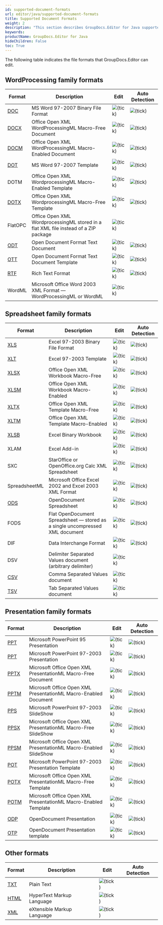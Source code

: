 ```yaml
---
id: supported-document-formats
url: editor/java/supported-document-formats
title: Supported Document Formats
weight: 2
description: "This section describes GroupDocs.Editor for Java supported document types"
keywords: 
productName: GroupDocs.Editor for Java
hideChildren: False
toc: True
---
```


The following table indicates the file formats that GroupDocs.Editor can edit.

## WordProcessing family formats

| Format | Description | Edit | Auto Detection |
| --- | --- | --- | --- |
| [DOC](https://docs.fileformat.com/word-processing/doc/) | MS Word 97-2007 Binary File Format | ![(tick)](editor/java/images/check.png) | ![(tick)](editor/java/images/check.png) |
| [DOCX](https://docs.fileformat.com/word-processing/docx/) | Office Open XML WordProcessingML Macro-Free Document | ![(tick)](editor/java/images/check.png) | ![(tick)](editor/java/images/check.png) |
| [DOCM](https://docs.fileformat.com/word-processing/docm/) | Office Open XML WordProcessingML Macro-Enabled Document | ![(tick)](editor/java/images/check.png) | ![(tick)](editor/java/images/check.png) |
| [DOT](https://docs.fileformat.com/word-processing/dot/) | MS Word 97-2007 Template | ![(tick)](editor/java/images/check.png) | ![(tick)](editor/java/images/check.png) |
| DOTM | Office Open XML WordprocessingML Macro-Enabled Template | ![(tick)](editor/java/images/check.png) | ![(tick)](editor/java/images/check.png) |
| [DOTX](https://docs.fileformat.com/word-processing/dotx/) | Office Open XML WordprocessingML Macro-Free Template | ![(tick)](editor/java/images/check.png) | ![(tick)](editor/java/images/check.png) |
| FlatOPC | Office Open XML WordprocessingML stored in a flat XML file instead of a ZIP package | ![(tick)](editor/java/images/check.png) |   |
| [ODT](https://docs.fileformat.com/word-processing/odt/) | Open Document Format Text Document | ![(tick)](editor/java/images/check.png) | ![(tick)](editor/java/images/check.png) |
| [OTT](https://docs.fileformat.com/word-processing/ott/) | Open Document Format Text Document Template | ![(tick)](editor/java/images/check.png) | ![(tick)](editor/java/images/check.png) |
| [RTF](https://docs.fileformat.com/word-processing/rtf/) | Rich Text Format | ![(tick)](editor/java/images/check.png) | ![(tick)](editor/java/images/check.png) |
| WordML | Microsoft Office Word 2003 XML Format — WordProcessingML or WordML | ![(tick)](editor/java/images/check.png) |   |

## Spreadsheet family formats

| Format | Description | Edit | Auto Detection |
| --- | --- | --- | --- |
| [XLS](https://docs.fileformat.com/spreadsheet/xls/) | Excel 97-2003 Binary File Format | ![(tick)](editor/java/images/check.png) | ![(tick)](editor/java/images/check.png) |
| [XLT](https://docs.fileformat.com/spreadsheet/xlt/) | Excel 97-2003 Template | ![(tick)](editor/java/images/check.png) | ![(tick)](editor/java/images/check.png) |
| [XLSX](https://docs.fileformat.com/spreadsheet/xlsx/) | Office Open XML Workbook Macro-Free | ![(tick)](editor/java/images/check.png) | ![(tick)](editor/java/images/check.png) |
| [XLSM](https://docs.fileformat.com/spreadsheet/xlsm/) | Office Open XML Workbook Macro-Enabled | ![(tick)](editor/java/images/check.png) | ![(tick)](editor/java/images/check.png) |
| [XLTX](https://docs.fileformat.com/spreadsheet/xltx/) | Office Open XML Template Macro-Free | ![(tick)](editor/java/images/check.png) | ![(tick)](editor/java/images/check.png) |
| [XLTM](https://docs.fileformat.com/spreadsheet/xltm/) | Office Open XML Template Macro-Enabled | ![(tick)](editor/java/images/check.png) | ![(tick)](editor/java/images/check.png) |
| [XLSB](https://docs.fileformat.com/spreadsheet/xlsb/) | Excel Binary Workbook | ![(tick)](editor/java/images/check.png) | ![(tick)](editor/java/images/check.png) |
| XLAM | Excel Add-in | ![(tick)](editor/java/images/check.png) | ![(tick)](editor/java/images/check.png) |
| SXC | StarOffice or OpenOffice.org Calc XML Spreadsheet | ![(tick)](editor/java/images/check.png) | ![(tick)](editor/java/images/check.png) |
| SpreadsheetML | Microsoft Office Excel 2002 and Excel 2003 XML Format | ![(tick)](editor/java/images/check.png) | ![(tick)](editor/java/images/check.png) |
| [ODS](https://docs.fileformat.com/spreadsheet/ods/) | OpenDocument Spreadsheet | ![(tick)](editor/java/images/check.png) | ![(tick)](editor/java/images/check.png) |
| FODS | Flat OpenDocument Spreadsheet — stored as a single uncompressed XML document | ![(tick)](editor/java/images/check.png) | ![(tick)](editor/java/images/check.png) |
| DIF | Data Interchange Format | ![(tick)](editor/java/images/check.png) | ![(tick)](editor/java/images/check.png) |
| DSV | Delimiter Separated Values document (arbitrary delimiter) | ![(tick)](editor/java/images/check.png) |   |
| [CSV](https://docs.fileformat.com/spreadsheet/csv/) | Comma Separated Values document | ![(tick)](editor/java/images/check.png) |   |
| [TSV](https://docs.fileformat.com/spreadsheet/tsv/) | Tab Separated Values document | ![(tick)](editor/java/images/check.png) |   |

## Presentation family formats

| Format | Description | Edit | Auto Detection |
| --- | --- | --- | --- |
| [PPT](https://wiki.fileformat.com/presentation/ppt/) | Microsoft PowerPoint 95 Presentation | ![(tick)](editor/java/images/check.png) | ![(tick)](editor/java/images/check.png) |
| [PPT](https://wiki.fileformat.com/presentation/ppt/) | Microsoft PowerPoint 97-2003 Presentation | ![(tick)](editor/java/images/check.png) | ![(tick)](editor/java/images/check.png) |
| [PPTX](https://wiki.fileformat.com/presentation/pptx/) | Microsoft Office Open XML PresentationML Macro-Free Document | ![(tick)](editor/java/images/check.png) | ![(tick)](editor/java/images/check.png) |
| [PPTM](https://wiki.fileformat.com/presentation/pptm/) | Microsoft Office Open XML PresentationML Macro-Enabled Document | ![(tick)](editor/java/images/check.png) | ![(tick)](editor/java/images/check.png) |
| [PPS](https://wiki.fileformat.com/presentation/pps/) | Microsoft PowerPoint 97-2003 SlideShow | ![(tick)](editor/java/images/check.png) | ![(tick)](editor/java/images/check.png) |
| [PPSX](https://wiki.fileformat.com/presentation/ppsx/) | Microsoft Office Open XML PresentationML Macro-Free SlideShow | ![(tick)](editor/java/images/check.png) | ![(tick)](editor/java/images/check.png) |
| [PPSM](https://wiki.fileformat.com/presentation/ppsm/) | Microsoft Office Open XML PresentationML Macro-Enabled SlideShow | ![(tick)](editor/java/images/check.png) | ![(tick)](editor/java/images/check.png) |
| [POT](https://wiki.fileformat.com/presentation/pot/) | Microsoft PowerPoint 97-2003 Presentation Template | ![(tick)](editor/java/images/check.png) | ![(tick)](editor/java/images/check.png) |
| [POTX](https://wiki.fileformat.com/presentation/potx/) | Microsoft Office Open XML PresentationML Macro-Free Template | ![(tick)](editor/java/images/check.png) | ![(tick)](editor/java/images/check.png) |
| [POTM](https://wiki.fileformat.com/presentation/potm/) | Microsoft Office Open XML PresentationML Macro-Enabled Template | ![(tick)](editor/java/images/check.png) | ![(tick)](editor/java/images/check.png) |
| [ODP](https://wiki.fileformat.com/presentation/odp/) | OpenDocument Presentation | ![(tick)](editor/java/images/check.png) | ![(tick)](editor/java/images/check.png) |
| [OTP](https://wiki.fileformat.com/presentation/otp/) | OpenDocument Presentation template | ![(tick)](editor/java/images/check.png) | ![(tick)](editor/java/images/check.png) |

## Other formats

| Format | Description | Edit | Auto Detection |
| --- | --- | --- | --- |
| [TXT](https://docs.fileformat.com/word-processing/txt/) | Plain Text | ![(tick)](editor/java/images/check.png) |   |
| [HTML](https://docs.fileformat.com/web/html/) | HyperText Markup Language | ![(tick)](editor/java/images/check.png) |   |
| [XML](https://docs.fileformat.com/web/xml/) | eXtensible Markup Language | ![(tick)](editor/java/images/check.png) |   |
